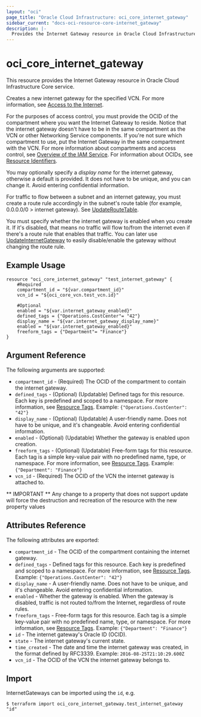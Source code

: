 ```yaml
---
layout: "oci"
page_title: "Oracle Cloud Infrastructure: oci_core_internet_gateway"
sidebar_current: "docs-oci-resource-core-internet_gateway"
description: |-
  Provides the Internet Gateway resource in Oracle Cloud Infrastructure Core service
---
```


# oci_core_internet_gateway
This resource provides the Internet Gateway resource in Oracle Cloud Infrastructure Core service.

Creates a new internet gateway for the specified VCN. For more information, see
[Access to the Internet](https://docs.cloud.oracle.com/iaas/Content/Network/Tasks/managingIGs.htm).

For the purposes of access control, you must provide the OCID of the compartment where you want the Internet
Gateway to reside. Notice that the internet gateway doesn't have to be in the same compartment as the VCN or
other Networking Service components. If you're not sure which compartment to use, put the Internet
Gateway in the same compartment with the VCN. For more information about compartments and access control, see
[Overview of the IAM Service](https://docs.cloud.oracle.com/iaas/Content/Identity/Concepts/overview.htm). For information about OCIDs, see
[Resource Identifiers](https://docs.cloud.oracle.com/iaas/Content/General/Concepts/identifiers.htm).

You may optionally specify a *display name* for the internet gateway, otherwise a default is provided. It
does not have to be unique, and you can change it. Avoid entering confidential information.

For traffic to flow between a subnet and an internet gateway, you must create a route rule accordingly in
the subnet's route table (for example, 0.0.0.0/0 > internet gateway). See
[UpdateRouteTable](https://docs.cloud.oracle.com/iaas/api/#/en/iaas/20160918/RouteTable/UpdateRouteTable).

You must specify whether the internet gateway is enabled when you create it. If it's disabled, that means no
traffic will flow to/from the internet even if there's a route rule that enables that traffic. You can later
use [UpdateInternetGateway](https://docs.cloud.oracle.com/iaas/api/#/en/iaas/20160918/InternetGateway/UpdateInternetGateway) to easily disable/enable
the gateway without changing the route rule.


## Example Usage

```hcl
resource "oci_core_internet_gateway" "test_internet_gateway" {
	#Required
	compartment_id = "${var.compartment_id}"
	vcn_id = "${oci_core_vcn.test_vcn.id}"

	#Optional
	enabled = "${var.internet_gateway_enabled}"
	defined_tags = {"Operations.CostCenter"= "42"}
	display_name = "${var.internet_gateway_display_name}"
	enabled = "${var.internet_gateway_enabled}"
	freeform_tags = {"Department"= "Finance"}
}
```

## Argument Reference

The following arguments are supported:

* `compartment_id` - (Required) The OCID of the compartment to contain the internet gateway.
* `defined_tags` - (Optional) (Updatable) Defined tags for this resource. Each key is predefined and scoped to a namespace. For more information, see [Resource Tags](https://docs.cloud.oracle.com/iaas/Content/General/Concepts/resourcetags.htm).  Example: `{"Operations.CostCenter": "42"}` 
* `display_name` - (Optional) (Updatable) A user-friendly name. Does not have to be unique, and it's changeable. Avoid entering confidential information.
* `enabled` - (Optional) (Updatable) Whether the gateway is enabled upon creation.
* `freeform_tags` - (Optional) (Updatable) Free-form tags for this resource. Each tag is a simple key-value pair with no predefined name, type, or namespace. For more information, see [Resource Tags](https://docs.cloud.oracle.com/iaas/Content/General/Concepts/resourcetags.htm).  Example: `{"Department": "Finance"}` 
* `vcn_id` - (Required) The OCID of the VCN the internet gateway is attached to.


** IMPORTANT **
Any change to a property that does not support update will force the destruction and recreation of the resource with the new property values

## Attributes Reference

The following attributes are exported:

* `compartment_id` - The OCID of the compartment containing the internet gateway.
* `defined_tags` - Defined tags for this resource. Each key is predefined and scoped to a namespace. For more information, see [Resource Tags](https://docs.cloud.oracle.com/iaas/Content/General/Concepts/resourcetags.htm).  Example: `{"Operations.CostCenter": "42"}` 
* `display_name` - A user-friendly name. Does not have to be unique, and it's changeable. Avoid entering confidential information. 
* `enabled` - Whether the gateway is enabled. When the gateway is disabled, traffic is not routed to/from the Internet, regardless of route rules. 
* `freeform_tags` - Free-form tags for this resource. Each tag is a simple key-value pair with no predefined name, type, or namespace. For more information, see [Resource Tags](https://docs.cloud.oracle.com/iaas/Content/General/Concepts/resourcetags.htm).  Example: `{"Department": "Finance"}` 
* `id` - The internet gateway's Oracle ID (OCID).
* `state` - The internet gateway's current state.
* `time_created` - The date and time the internet gateway was created, in the format defined by RFC3339.  Example: `2016-08-25T21:10:29.600Z` 
* `vcn_id` - The OCID of the VCN the internet gateway belongs to.

## Import

InternetGateways can be imported using the `id`, e.g.

```
$ terraform import oci_core_internet_gateway.test_internet_gateway "id"
```

